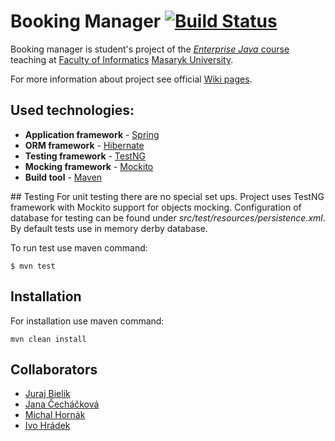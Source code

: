 # Booking Manager [![Build Status](https://travis-ci.org/hradecek/booking-manager.svg?branch=master)](https://travis-ci.org/hradecek/booking-manager)

Booking manager is student's project of the [_Enterprise Java_ course](https://is.muni.cz/predmet/fi/podzim2011/PA165?lang=en)  teaching at [Faculty of Informatics](https://www.fi.muni.cz/index.xhtml.en) [Masaryk University](https://www.muni.cz/?lang=en).

For more information about project see official [Wiki pages](https://github.com/hradecek/booking-manager/wiki).

## Used technologies:
* __Application framework__ - [Spring](https://spring.io/)
* __ORM framework__ - [Hibernate](http://hibernate.org/)
* __Testing framework__ - [TestNG](http://testng.org/doc/index.html)
* __Mocking framework__ - [Mockito](http://mockito.org/)
* __Build tool__ - [Maven](https://maven.apache.org/)

## Testing
For unit testing there are no special set ups. Project uses TestNG framework with Mockito support for objects mocking.
Configuration of database for testing can be found under *src/test/resources/persistence.xml*. By default tests use in memory derby database.

To run test use maven command:
```
$ mvn test
```

## Installation
For installation use maven command:
```
mvn clean install
```

## Collaborators
* [Juraj Bielik](https://github.com/Neytus)
* [Jana Čecháčková](https://github.com/xcechack)
* [Michal Hornák](https://github.com/expresado)
* [Ivo Hrádek](https://github.com/hradecek)
